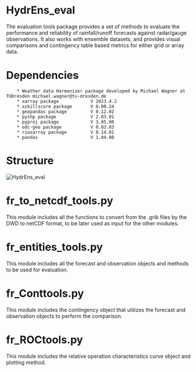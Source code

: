 # HydrEns_eval
The evaluation tools package provides a set of methods to evaluate the performance and reliability of rainfall/runoff forecasts
against radar/gauge observations.
It also works with ensemble datasets, and provides visual comparisons and contingency table based metrics for either grid or array data. 
# Dependencies
        * Weather data Harmonizer package developed by Michael Wagner at TUDresden michael.wagner@tu-dresden.de
        * xarray package            V 2023.4.2 
        * xskillscore package       V 0.00.24
        * geopandas package         V 0.12.02
        * pyshp package             V 2.03.01
        * pyproj package            V 3.05.00
        * odc-geo package           V 0.03.03
        * rioxarray package         V 0.14.01
        * pandas                    V 1.04.00
# Structure
![HydrEns_eval](https://user-images.githubusercontent.com/97175071/235737419-6c068f35-27a3-4e6e-be07-35249f998f3e.png)


# fr_to_netcdf_tools.py
This module includes all the functions to convert from the .grib files by the DWD to netCDF format, to be later used as input for the other modules.
# fr_entities_tools.py
This module includes all the forecast and observation objects and methods to be used for evaluation.
# fr_Conttools.py
This module includes the contingency object that utilizes the forecast and observation objects to perform the comparison. 
# fr_ROCtools.py
This module includes the relative operation characteristics curve object and plotting method.
